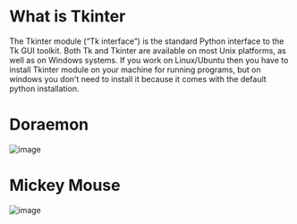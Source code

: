 # What is Tkinter

The Tkinter module (“Tk interface”) is the standard Python interface to the Tk GUI toolkit. Both Tk and Tkinter are available on most Unix platforms, as well as on Windows systems. If you work on Linux/Ubuntu then you have to install Tkinter module on your machine for running programs, but on windows you don’t need to install it because it comes with the default python installation.
# Doraemon
![image](https://user-images.githubusercontent.com/64529469/106380829-d6a3a000-63da-11eb-9803-6b603000b624.png)
# Mickey Mouse
![image](https://user-images.githubusercontent.com/64529469/106381785-38ff9f00-63e1-11eb-9990-8a76bf956357.png)
